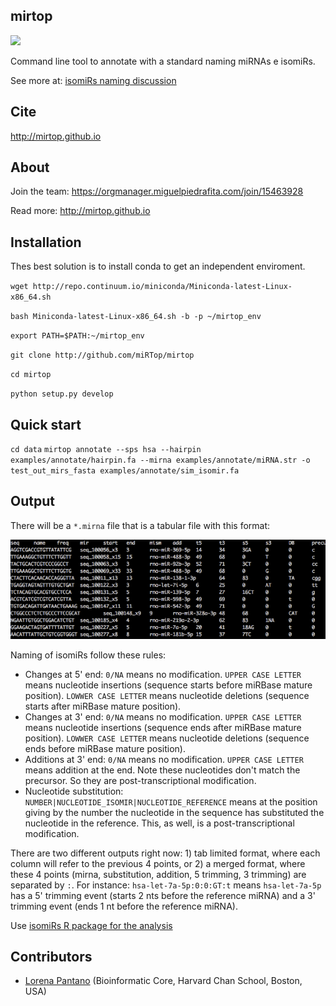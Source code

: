 mirtop
---------

![](https://travis-ci.org/lpantano/seqcluster.png?branch=master)

Command line tool to annotate with a standard naming miRNAs e isomiRs.

See more at: [isomiRs naming discussion](https://github.com/miRTop/incubator/blob/master/isomirs/isomir_naming.md)

Cite
---------

http://mirtop.github.io

About
-----

Join the team: https://orgmanager.miguelpiedrafita.com/join/15463928

Read more: http://mirtop.github.io

Installation
------------
Thes best solution is to install conda to get an independent enviroment.

`wget http://repo.continuum.io/miniconda/Miniconda-latest-Linux-x86_64.sh`

`bash Miniconda-latest-Linux-x86_64.sh -b -p ~/mirtop_env`

`export PATH=$PATH:~/mirtop_env`

`git clone http://github.com/miRTop/mirtop`

`cd mirtop`

`python setup.py develop`

Quick start
-----------

`cd data`
`mirtop annotate --sps hsa --hairpin examples/annotate/hairpin.fa --mirna examples/annotate/miRNA.str -o test_out_mirs_fasta examples/annotate/sim_isomir.fa`

Output
------

There will be a `*.mirna` file that is a tabular file with this format:

![](docs/figures/output.png)

Naming of isomiRs follow these rules:

* Changes at 5' end: ``0/NA`` means no modification. ``UPPER CASE LETTER`` means nucleotide insertions (sequence starts before miRBase mature position). ``LOWWER CASE LETTER`` means nucleotide deletions (sequence starts after miRBase mature position).
* Changes at 3' end: ``0/NA`` means no modification. ``UPPER CASE LETTER`` means nucleotide insertions (sequence ends after miRBase mature position). ``LOWWER CASE LETTER`` means nucleotide deletions (sequence ends before miRBase mature position).
* Additions at 3' end: ``0/NA`` means no modification. ``UPPER CASE LETTER`` means addition at the end. Note these nucleotides don't match the precursor. So they are post-transcriptional modification.
* Nucleotide substitution: ``NUMBER|NUCLEOTIDE_ISOMIR|NUCLEOTIDE_REFERENCE`` means at the position giving by the number the nucleotide in the sequence has substituted the nucleotide in the reference. This, as well, is a post-transcriptional modification.

There are two different outputs right now: 1) tab limited format, where each column will refer to the previous 4 points, or 2) a merged format, where these 4 points (mirna, substitution, addition, 5 trimming, 3 trimming) are separated by ``:``. For instance: ``hsa-let-7a-5p:0:0:GT:t`` means ``hsa-let-7a-5p`` has a 5' trimming event (starts 2 nts before the reference miRNA) and a 3' trimming event (ends 1 nt before the reference miRNA).


Use [isomiRs R package for the analysis](http://bioconductor.org/packages/3.5/bioc/html/isomiRs.html)

Contributors
------------

* [Lorena Pantano](https://github.com/lpantano) (Bioinformatic Core, Harvard Chan School, Boston, USA)

